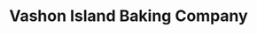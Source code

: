 ---
title: "Vashon Island Baking Company"
url: /vashon-island/vashon-island-baking-company/
shop: bakery
---